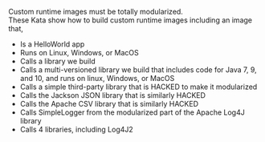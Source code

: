 Custom runtime images must be totally modularized.  
These Kata show how to build custom runtime images including an image that, 
- Is a HelloWorld app
- Runs on Linux, Windows, or MacOS
- Calls a library we build
- Calls a multi-versioned library we build that includes code for Java 7, 9, and 10, and runs on linux, Windows, or MacOS
- Calls a simple third-party library that is HACKED to make it modularized
- Calls the Jackson JSON library that is similarly HACKED
- Calls the Apache CSV library that is similarly HACKED
- Calls SimpleLogger from the modularized part of the Apache Log4J library
- Calls 4 libraries, including Log4J2
